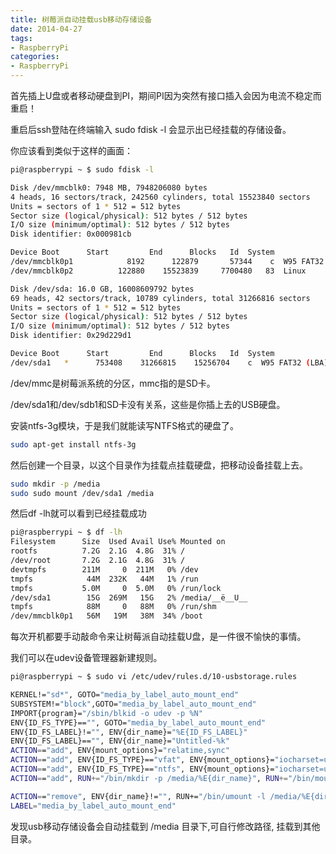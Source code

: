 ```yaml
---
title: 树莓派自动挂载usb移动存储设备
date: 2014-04-27
tags:
- RaspberryPi
categories:
- RaspberryPi
---
```




首先插上U盘或者移动硬盘到PI，期间PI因为突然有接口插入会因为电流不稳定而重启！

重启后ssh登陆在终端输入 sudo fdisk -l 会显示出已经挂载的存储设备。

你应该看到类似于这样的画面：

```bash
pi@raspberrypi ~ $ sudo fdisk -l

Disk /dev/mmcblk0: 7948 MB, 7948206080 bytes
4 heads, 16 sectors/track, 242560 cylinders, total 15523840 sectors
Units = sectors of 1 * 512 = 512 bytes
Sector size (logical/physical): 512 bytes / 512 bytes
I/O size (minimum/optimal): 512 bytes / 512 bytes
Disk identifier: 0x000981cb

Device Boot      Start         End      Blocks   Id  System
/dev/mmcblk0p1            8192      122879       57344    c  W95 FAT32 (LBA)
/dev/mmcblk0p2          122880    15523839     7700480   83  Linux

Disk /dev/sda: 16.0 GB, 16008609792 bytes
69 heads, 42 sectors/track, 10789 cylinders, total 31266816 sectors
Units = sectors of 1 * 512 = 512 bytes
Sector size (logical/physical): 512 bytes / 512 bytes
I/O size (minimum/optimal): 512 bytes / 512 bytes
Disk identifier: 0x29d229d1

Device Boot      Start         End      Blocks   Id  System
/dev/sda1   *      753408    31266815    15256704    c  W95 FAT32 (LBA)
```


/dev/mmc是树莓派系统的分区，mmc指的是SD卡。

/dev/sda1和/dev/sdb1和SD卡没有关系，这些是你插上去的USB硬盘。

安装ntfs-3g模块，于是我们就能读写NTFS格式的硬盘了。

```bash
sudo apt-get install ntfs-3g
```

然后创建一个目录，以这个目录作为挂载点挂载硬盘，把移动设备挂载上去。

```bash
sudo mkdir -p /media
sudo sudo mount /dev/sda1 /media
```


然后df -lh就可以看到已经挂载成功

```bash
pi@raspberrypi ~ $ df -lh
Filesystem      Size  Used Avail Use% Mounted on
rootfs          7.2G  2.1G  4.8G  31% /
/dev/root       7.2G  2.1G  4.8G  31% /
devtmpfs        211M     0  211M   0% /dev
tmpfs            44M  232K   44M   1% /run
tmpfs           5.0M     0  5.0M   0% /run/lock
/dev/sda1        15G  269M   15G   2% /media/__ë__U__
tmpfs            88M     0   88M   0% /run/shm
/dev/mmcblk0p1   56M   19M   38M  34% /boot
```


每次开机都要手动敲命令来让树莓派自动挂载U盘，是一件很不愉快的事情。

我们可以在udev设备管理器新建规则。

```bash
pi@raspberrypi ~ $ sudo vi /etc/udev/rules.d/10-usbstorage.rules

KERNEL!="sd*", GOTO="media_by_label_auto_mount_end"
SUBSYSTEM!="block",GOTO="media_by_label_auto_mount_end"
IMPORT{program}="/sbin/blkid -o udev -p %N"
ENV{ID_FS_TYPE}=="", GOTO="media_by_label_auto_mount_end"
ENV{ID_FS_LABEL}!="", ENV{dir_name}="%E{ID_FS_LABEL}"
ENV{ID_FS_LABEL}=="", ENV{dir_name}="Untitled-%k"
ACTION=="add", ENV{mount_options}="relatime,sync"
ACTION=="add", ENV{ID_FS_TYPE}=="vfat", ENV{mount_options}="iocharset=utf8,umask=000"
ACTION=="add", ENV{ID_FS_TYPE}=="ntfs", ENV{mount_options}="iocharset=utf8,umask=000"
ACTION=="add", RUN+="/bin/mkdir -p /media/%E{dir_name}", RUN+="/bin/mount -o $env{mount_options} /dev/%k /media/%E{dir_name}"

ACTION=="remove", ENV{dir_name}!="", RUN+="/bin/umount -l /media/%E{dir_name}", RUN+="/bin/rmdir /media/%E{dir_name}"
LABEL="media_by_label_auto_mount_end"
```


发现usb移动存储设备会自动挂载到 /media 目录下,可自行修改路径, 挂载到其他目录。

